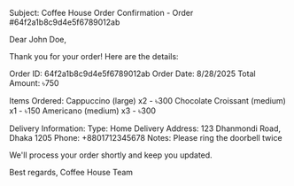 Subject: Coffee House Order Confirmation - Order #64f2a1b8c9d4e5f6789012ab

Dear John Doe,

Thank you for your order! Here are the details:

Order ID: 64f2a1b8c9d4e5f6789012ab
Order Date: 8/28/2025
Total Amount: ৳750

Items Ordered:
Cappuccino (large) x2 - ৳300
Chocolate Croissant (medium) x1 - ৳150
Americano (medium) x3 - ৳300

Delivery Information:
Type: Home Delivery
Address: 123 Dhanmondi Road, Dhaka 1205
Phone: +8801712345678
Notes: Please ring the doorbell twice

We'll process your order shortly and keep you updated.

Best regards,
Coffee House Team
